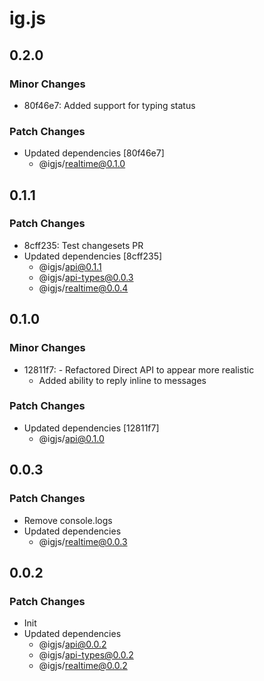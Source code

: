 # ig.js

## 0.2.0

### Minor Changes

- 80f46e7: Added support for typing status

### Patch Changes

- Updated dependencies [80f46e7]
  - @igjs/realtime@0.1.0

## 0.1.1

### Patch Changes

- 8cff235: Test changesets PR
- Updated dependencies [8cff235]
  - @igjs/api@0.1.1
  - @igjs/api-types@0.0.3
  - @igjs/realtime@0.0.4

## 0.1.0

### Minor Changes

- 12811f7: - Refactored Direct API to appear more realistic
  - Added ability to reply inline to messages

### Patch Changes

- Updated dependencies [12811f7]
  - @igjs/api@0.1.0

## 0.0.3

### Patch Changes

- Remove console.logs
- Updated dependencies
  - @igjs/realtime@0.0.3

## 0.0.2

### Patch Changes

- Init
- Updated dependencies
  - @igjs/api@0.0.2
  - @igjs/api-types@0.0.2
  - @igjs/realtime@0.0.2
